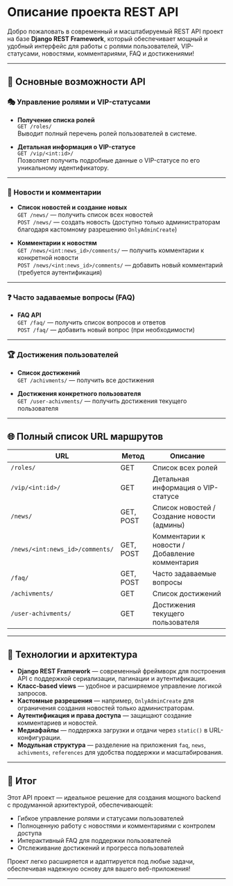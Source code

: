 # Описание проекта REST API

Добро пожаловать в современный и масштабируемый REST API проект на базе **Django REST Framework**, который обеспечивает мощный и удобный интерфейс для работы с ролями пользователей, VIP-статусами, новостями, комментариями, FAQ и достижениями!

---

## 🚀 Основные возможности API

### 🎭 Управление ролями и VIP-статусами
- **Получение списка ролей**  
  `GET /roles/`  
  Выводит полный перечень ролей пользователей в системе.
  
- **Детальная информация о VIP-статусе**  
  `GET /vip/<int:id>/`  
  Позволяет получить подробные данные о VIP-статусе по его уникальному идентификатору.

---

### 📰 Новости и комментарии
- **Список новостей и создание новых**  
  `GET /news/` — получить список всех новостей  
  `POST /news/` — создать новость (доступно только администраторам благодаря кастомному разрешению `OnlyAdminCreate`)  
  
- **Комментарии к новостям**  
  `GET /news/<int:news_id>/comments/` — получить комментарии к конкретной новости  
  `POST /news/<int:news_id>/comments/` — добавить новый комментарий (требуется аутентификация)

---

### ❓ Часто задаваемые вопросы (FAQ)
- **FAQ API**  
  `GET /faq/` — получить список вопросов и ответов  
  `POST /faq/` — добавить новый вопрос (при необходимости)

---

### 🏆 Достижения пользователей
- **Список достижений**  
  `GET /achivments/` — получить все достижения
  
- **Достижения конкретного пользователя**  
  `GET /user-achivments/` — получить достижения текущего пользователя

---

## 🌐 Полный список URL маршрутов

| URL                             | Метод | Описание                                      |
|---------------------------------|-------|-----------------------------------------------|
| `/roles/`                       | GET   | Список всех ролей                             |
| `/vip/<int:id>/`                | GET   | Детальная информация о VIP-статусе            |
| `/news/`                       | GET, POST | Список новостей / Создание новости (админы)  |
| `/news/<int:news_id>/comments/`| GET, POST | Комментарии к новости / Добавление комментария |
| `/faq/`                        | GET, POST | Часто задаваемые вопросы                      |
| `/achivments/`                 | GET   | Список достижений                             |
| `/user-achivments/`            | GET   | Достижения текущего пользователя               |

---

## 🔧 Технологии и архитектура

- **Django REST Framework** — современный фреймворк для построения API с поддержкой сериализации, пагинации и аутентификации.
- **Класс-based views** — удобное и расширяемое управление логикой запросов.
- **Кастомные разрешения** — например, `OnlyAdminCreate` для ограничения создания новостей только администраторам.
- **Аутентификация и права доступа** — защищают создание комментариев и новостей.
- **Медиафайлы** — поддержка загрузки и отдачи через `static()` в URL-конфигурации.
- **Модульная структура** — разделение на приложения `faq`, `news`, `achivments`, `references` для удобства поддержки и масштабирования.

---

## 🎯 Итог

Этот API проект — идеальное решение для создания мощного backend с продуманной архитектурой, обеспечивающей:

- Гибкое управление ролями и статусами пользователей  
- Полноценную работу с новостями и комментариями с контролем доступа  
- Интерактивный FAQ для поддержки пользователей  
- Отслеживание достижений и прогресса пользователей  

Проект легко расширяется и адаптируется под любые задачи, обеспечивая надежную основу для вашего веб-приложения!

---
